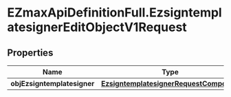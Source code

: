 # EZmaxApiDefinitionFull.EzsigntemplatesignerEditObjectV1Request

## Properties

Name | Type | Description | Notes
------------ | ------------- | ------------- | -------------
**objEzsigntemplatesigner** | [**EzsigntemplatesignerRequestCompound**](EzsigntemplatesignerRequestCompound.md) |  | 


